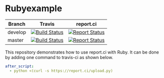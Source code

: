 # Rubyexample


| Branch | Travis | report.ci |
|--------|--------|-----------|
| develop | [![Build Status](https://travis-ci.com/report-ci/ruby-example.svg?branch=develop)](https://travis-ci.com/report-ci/ruby-example) | [![Report Status](https://api.report.ci/status/report-ci/ruby-example/badge.svg?branch=develop&level=cases&build=travis-ci)](https://api.report.ci/status/report-ci/ruby-example?branch=develop&build=travis-ci) |
| master | [![Build Status](https://travis-ci.com/report-ci/ruby-example.svg?branch=master)](https://travis-ci.com/report-ci/ruby-example) | [![Report Status](https://api.report.ci/status/report-ci/ruby-example/badge.svg?branch=master&level=cases&build=travis-ci)](https://api.report.ci/status/report-ci/ruby-example?branch=master&build=travis-ci) |

This repository demonstrates how to use report.ci with Ruby. It can be done by adding one command to travis-ci as shown below.

```yml
after_script:
  - python <(curl -s https://report.ci/upload.py)
```